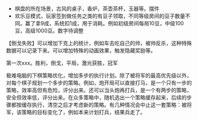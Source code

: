  - 棋盘的所在场景，古风的桌子，香炉，茶壶茶杯，玉器等。摆件
 - 欢乐豆模式，玩家签到做任务之类的有豆子领取，不同等级房间的豆子数量不同。赢了拿9成，系统扣1成，用于消耗。例如初级房间每局10豆，中级100豆，高级1000豆。数字待调整


【倒戈失败】可以增加下克上的统计，例如车去吃自己的帅，被帅反杀，这种特殊数据可以记录下来。可以增加特殊的动画效果，触发隐藏奖励等。

第一次xxx。胜利，倒戈，平局，激光获胜，冠军

极难电脑的下棋策略优化，增加多步的执行计划。除了被将军的最高优先级以外，对每个棋子规划一个多步的策略。例如，炮开局可以直接打马，是一个只有一步的策略，效率高但有危险，评分出来。还可以当头炮再打兵，是一个有两步的策略，安全但效率低，评分出来。在众多策略中，随机选出一个策略缓存起来，后续的步骤都按缓存执行，清空之后才考虑新的策略。有几种情况会中止这一套策略：被将军，该策略的目标变化了，例如本来计划打兵，结果兵走了。